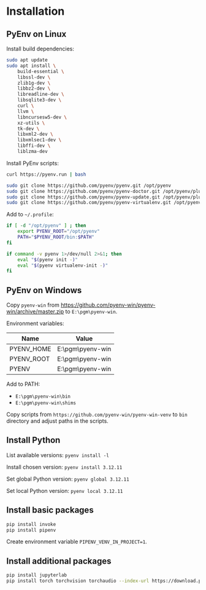 # Installation

## PyEnv on Linux

Install build dependencies:

```sh
sudo apt update
sudo apt install \
    build-essential \
    libssl-dev \
    zlib1g-dev \
    libbz2-dev \
    libreadline-dev \
    libsqlite3-dev \
    curl \
    llvm \
    libncursesw5-dev \
    xz-utils \
    tk-dev \
    libxml2-dev \
    libxmlsec1-dev \
    libffi-dev \
    liblzma-dev
```

Install PyEnv scripts:

```sh
curl https://pyenv.run | bash
```

```sh
sudo git clone https://github.com/pyenv/pyenv.git /opt/pyenv
sudo git clone https://github.com/pyenv/pyenv-doctor.git /opt/pyenv/plugins/pyenv-doctor
sudo git clone https://github.com/pyenv/pyenv-update.git /opt/pyenv/plugins/pyenv-update
sudo git clone https://github.com/pyenv/pyenv-virtualenv.git /opt/pyenv/plugins/pyenv-virtualenv
```

Add to `~/.profile`:

```sh
if [ -d "/opt/pyenv" ] ; then
    export PYENV_ROOT="/opt/pyenv"
    PATH="$PYENV_ROOT/bin:$PATH"
fi

if command -v pyenv 1>/dev/null 2>&1; then
    eval "$(pyenv init -)"
    eval "$(pyenv virtualenv-init -)"
fi
```


## PyEnv on Windows

Copy `pyenv-win` from https://github.com/pyenv-win/pyenv-win/archive/master.zip to `E:\pgm\pyenv-win`.

Environment variables:

| Name       | Value            |
|------------|------------------|
| PYENV_HOME | E:\pgm\pyenv-win |
| PYENV_ROOT | E:\pgm\pyenv-win |
| PYENV      | E:\pgm\pyenv-win |

Add to PATH:

- `E:\pgm\pyenv-win\bin`
- `E:\pgm\pyenv-win\shims`

Copy scripts from `https://github.com/pyenv-win/pyenv-win-venv` to `bin` directory and adjust paths in the scripts.

## Install Python

List available versions: `pyenv install -l`

Install chosen version: `pyenv install 3.12.11`

Set global Python version: `pyenv global 3.12.11`

Set local Python version: `pyenv local 3.12.11`

## Install basic packages

```sh
pip install invoke
pip install pipenv
```

Create environment variable `PIPENV_VENV_IN_PROJECT=1`.

## Install additional packages

```sh
pip install jupyterlab
pip install torch torchvision torchaudio --index-url https://download.pytorch.org/whl/cu117
```
